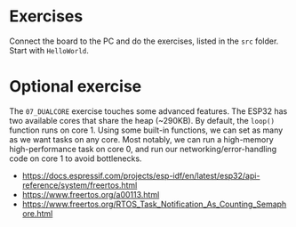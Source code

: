 # Exercises
Connect the board to the PC and do the exercises, listed in the `src` folder. Start with `HelloWorld`.

# Optional exercise
The `07_DUALCORE` exercise touches some advanced features. The ESP32 has two available cores that share the heap (~290KB). By default, the `loop()` function runs on core 1. Using some built-in functions, we can set as many as we want tasks on any core. Most notably, we can run a high-memory high-performance task on core 0, and run our networking/error-handling code on core 1 to avoid bottlenecks.

- https://docs.espressif.com/projects/esp-idf/en/latest/esp32/api-reference/system/freertos.html
- https://www.freertos.org/a00113.html
- https://www.freertos.org/RTOS_Task_Notification_As_Counting_Semaphore.html

